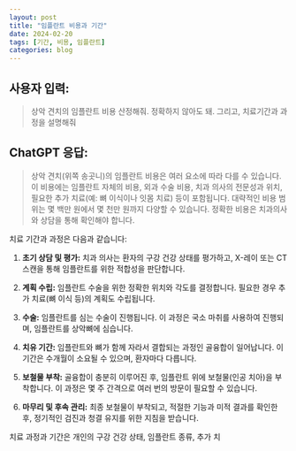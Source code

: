```yaml
---
layout: post
title: "임플란트 비용과 기간"
date: 2024-02-20
tags: [기간, 비용, 임플란트]
categories: blog
---
```


## 사용자 입력:
> 상악 견치의 임플란트 비용 산정해줘. 정확하지 않아도 돼. 그리고, 치료기간과 과정을 설명해줘

## ChatGPT 응답:
> 상악 견치(위쪽 송곳니)의 임플란트 비용은 여러 요소에 따라 다를 수 있습니다. 이 비용에는 임플란트 자체의 비용, 외과 수술 비용, 치과 의사의 전문성과 위치, 필요한 추가 치료(예: 뼈 이식이나 잇몸 치료) 등이 포함됩니다. 대략적인 비용 범위는 몇 백만 원에서 몇 천만 원까지 다양할 수 있습니다. 정확한 비용은 치과의사와 상담을 통해 확인해야 합니다.

치료 기간과 과정은 다음과 같습니다:

1. **초기 상담 및 평가:** 치과 의사는 환자의 구강 건강 상태를 평가하고, X-레이 또는 CT 스캔을 통해 임플란트를 위한 적합성을 판단합니다.

2. **계획 수립:** 임플란트 수술을 위한 정확한 위치와 각도를 결정합니다. 필요한 경우 추가 치료(뼈 이식 등)의 계획도 수립됩니다.

3. **수술:** 임플란트를 심는 수술이 진행됩니다. 이 과정은 국소 마취를 사용하여 진행되며, 임플란트를 상악뼈에 심습니다.

4. **치유 기간:** 임플란트와 뼈가 함께 자라서 결합되는 과정인 골융합이 일어납니다. 이 기간은 수개월이 소요될 수 있으며, 환자마다 다릅니다.

5. **보철물 부착:** 골융합이 충분히 이루어진 후, 임플란트 위에 보철물(인공 치아)을 부착합니다. 이 과정은 몇 주 간격으로 여러 번의 방문이 필요할 수 있습니다.

6. **마무리 및 후속 관리:** 최종 보철물이 부착되고, 적절한 기능과 미적 결과를 확인한 후, 정기적인 검진과 청결 유지를 위한 지침을 받습니다.

치료 과정과 기간은 개인의 구강 건강 상태, 임플란트 종류, 추가 치

